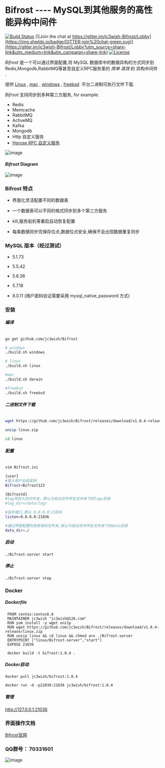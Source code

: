 # Bifrost ---- MySQL到其他服务的高性能异构中间件

[![Build Status](https://travis-ci.org/jc3wish/Bifrost.svg?branch=master)](https://travis-ci.org/jc3wish/Bifrost)
[![Join the chat at https://gitter.im/jc3wish-Bifrost/Lobby](https://img.shields.io/badge/GITTER-join%20chat-green.svg)](https://gitter.im/jc3wish-Bifrost/Lobby?utm_source=share-link&utm_medium=link&utm_campaign=share-link)
[![License](https://img.shields.io/github/license/jc3wish/Bifrost.svg)](https://opensource.org/licenses/apache2.0)


*Bifrost* 是一个可以通过界面配置,将 MySQL 数据库中的数据异构的方式同步到Redis,Mongodb,RabbitMQ等甚至自定义RPC服务里的 *简单 高效* 的 异构中间件 .

提供 [Linux](https://github.com/jc3wish/Bifrost/releases) , [mac](https://github.com/jc3wish/Bifrost/releases) , [windows](https://github.com/jc3wish/Bifrost/releases) , [freebsd](https://github.com/jc3wish/Bifrost/releases)  平台二进制可执行文件下载.


*Bifrsot* 支持同步到多种第三方服务, for example:

* Redis
* Memcache
* RabbitMQ
* ActiveMQ
* Kafka
* Mongodb
* Http 自定义服务
* [Hprose RPC 自定义服务](https://github.com/jc3wish/Bifrost/blob/master/hprose_server/tcp_server.go)

![image](https://github.com/jc3wish/Bifrost/blob/master/bifrost1.jpg)


#### *Bifrsot* Diagram

![image](https://github.com/jc3wish/Bifrost/blob/master/diagram.png)


### Bifrost 特点


* 界面化灵活配置不同的数据表

* 一个数据表可以不同的格式同步到多个第三方服务

* kill,服务宕机等重启自动恢复配置

* 每条数据同步完保存位点,数据位点安全,确保不会出现数据重复同步


### MySQL 版本（经过测试）

* 5.1.73

* 5.5.42

* 5.6.36

* 5.7.18

* 8.0.11 (用户密码验证需要采用 mysql_native_password 方式)



### 安装

##### 编译

```sh

go get github.com/jc3wish/Bifrost

# windows
./build.sh windows

# linux
./build.sh linux

#mac
./build.sh darwin

#freebsd
./build.sh freebsd

```

##### 二进制文件下载
`````sh

wget https://github.com/jc3wish/Bifrost/releases/download/v1.0.4-release/linux.zip

unzip linux.zip

cd linux

`````

##### 配置
`````sh

vim Bifrost.ini

[user]
#登入用户名和密码
Bifrost=Bifrost123

[Bifrostd]
#log写到入的文件夹，默认为启动文件所在文件夹下的logs目录
#log_dir=/data/log/

#监听端口,默认 0.0.0.0:21036
listen=0.0.0.0:21036

#通过界面配置的信息保存文件夹,默认为启动文件所在文件夹下的data目录
data_dir=./

`````

##### 启动
`````shell
./Bifrost-server start

`````

##### 停止
`````shell
./Bifrost-server stop

`````

### Docker

##### Dockerfile
`````shell
 FROM centos:centos6.8
 MAINTAINER jc3wish "jc3wish@126.com"
 RUN yum install -y wget unzip
 RUN wget https://github.com/jc3wish/Bifrost/releases/download/v1.0.4-release/linux.zip
 RUN unzip linux && cd linux && chmod a+x ./Bifrost-server
 ENTRYPOINT ["linux/Bifrost-server","start"]
 EXPOSE 21036

`````

`````shell
 docker build -t bifrost:1.0.4 .
`````

##### Docker启动
`````shell
docker pull jc3wish/bifrost:1.0.4

docker run -d -p21036:21036 jc3wish/bifrost:1.0.4
`````

##### 管理
http://127.0.0.1:21036


### 界面操作文档
[Bifrost官网](http://www.xbifrost.com/)

### QQ群号： 70331601
![image](https://github.com/jc3wish/Bifrost/blob/master/qq.jpg)

